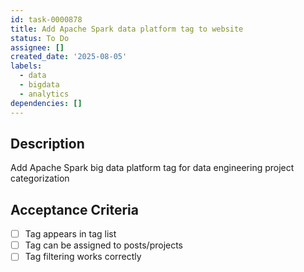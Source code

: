 ```yaml
---
id: task-0000878
title: Add Apache Spark data platform tag to website
status: To Do
assignee: []
created_date: '2025-08-05'
labels:
  - data
  - bigdata
  - analytics
dependencies: []
---
```


## Description

Add Apache Spark big data platform tag for data engineering project categorization

## Acceptance Criteria

- [ ] Tag appears in tag list
- [ ] Tag can be assigned to posts/projects
- [ ] Tag filtering works correctly
